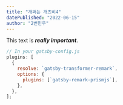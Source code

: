 ```yaml
---
title: "개쩌는 개츠비4"
datePublished: "2022-06-15"
author: "2번민우"
---
```


This text is **_really important_**.

```javascript
// In your gatsby-config.js
plugins: [
  {
    resolve: `gatsby-transformer-remark`,
    options: {
      plugins: [`gatsby-remark-prismjs`],
    },
  },
];
```
